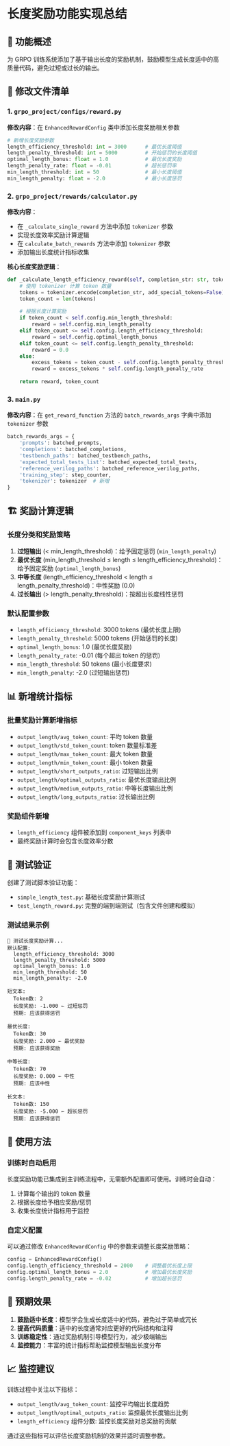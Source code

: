 # 长度奖励功能实现总结

## 🎯 功能概述

为 GRPO 训练系统添加了基于输出长度的奖励机制，鼓励模型生成长度适中的高质量代码，避免过短或过长的输出。

## 📝 修改文件清单

### 1. `grpo_project/configs/reward.py`
**修改内容**：在 `EnhancedRewardConfig` 类中添加长度奖励相关参数
```python
# 新增长度奖励参数
length_efficiency_threshold: int = 3000      # 最优长度阈值
length_penalty_threshold: int = 5000         # 开始惩罚的长度阈值  
optimal_length_bonus: float = 1.0            # 最优长度奖励
length_penalty_rate: float = -0.01           # 超长惩罚率
min_length_threshold: int = 50               # 最小长度阈值
min_length_penalty: float = -2.0             # 最小长度惩罚
```

### 2. `grpo_project/rewards/calculator.py`
**修改内容**：
- 在 `_calculate_single_reward` 方法中添加 `tokenizer` 参数
- 实现长度效率奖励计算逻辑
- 在 `calculate_batch_rewards` 方法中添加 `tokenizer` 参数
- 添加输出长度统计指标收集

**核心长度奖励逻辑**：
```python
def _calculate_length_efficiency_reward(self, completion_str: str, tokenizer) -> tuple:
    # 使用 tokenizer 计算 token 数量
    tokens = tokenizer.encode(completion_str, add_special_tokens=False)
    token_count = len(tokens)
    
    # 根据长度计算奖励
    if token_count < self.config.min_length_threshold:
        reward = self.config.min_length_penalty
    elif token_count <= self.config.length_efficiency_threshold:
        reward = self.config.optimal_length_bonus
    elif token_count <= self.config.length_penalty_threshold:
        reward = 0.0
    else:
        excess_tokens = token_count - self.config.length_penalty_threshold
        reward = excess_tokens * self.config.length_penalty_rate
    
    return reward, token_count
```

### 3. `main.py`
**修改内容**：在 `get_reward_function` 方法的 `batch_rewards_args` 字典中添加 `tokenizer` 参数
```python
batch_rewards_args = {
    'prompts': batched_prompts,
    'completions': batched_completions,
    'testbench_paths': batched_testbench_paths,
    'expected_total_tests_list': batched_expected_total_tests,
    'reference_verilog_paths': batched_reference_verilog_paths,
    'training_step': step_counter,
    'tokenizer': tokenizer  # 新增
}
```

## 🏗️ 奖励计算逻辑

### 长度分类和奖励策略
1. **过短输出** (< min_length_threshold)：给予固定惩罚 (`min_length_penalty`)
2. **最优长度** (min_length_threshold ≤ length ≤ length_efficiency_threshold)：给予固定奖励 (`optimal_length_bonus`)
3. **中等长度** (length_efficiency_threshold < length ≤ length_penalty_threshold)：中性奖励 (0.0)
4. **过长输出** (> length_penalty_threshold)：按超出长度线性惩罚

### 默认配置参数
- `length_efficiency_threshold`: 3000 tokens (最优长度上限)
- `length_penalty_threshold`: 5000 tokens (开始惩罚的长度)
- `optimal_length_bonus`: 1.0 (最优长度奖励)
- `length_penalty_rate`: -0.01 (每个超出 token 的惩罚)
- `min_length_threshold`: 50 tokens (最小长度要求)
- `min_length_penalty`: -2.0 (过短输出惩罚)

## 📊 新增统计指标

### 批量奖励计算新增指标
- `output_length/avg_token_count`: 平均 token 数量
- `output_length/std_token_count`: token 数量标准差
- `output_length/max_token_count`: 最大 token 数量
- `output_length/min_token_count`: 最小 token 数量
- `output_length/short_outputs_ratio`: 过短输出比例
- `output_length/optimal_outputs_ratio`: 最优长度输出比例
- `output_length/medium_outputs_ratio`: 中等长度输出比例
- `output_length/long_outputs_ratio`: 过长输出比例

### 奖励组件新增
- `length_efficiency` 组件被添加到 `component_keys` 列表中
- 最终奖励计算时会包含长度效率分数

## 🧪 测试验证

创建了测试脚本验证功能：
- `simple_length_test.py`: 基础长度奖励计算测试
- `test_length_reward.py`: 完整的端到端测试（包含文件创建和模拟）

### 测试结果示例
```
🧪 测试长度奖励计算...
默认配置:
  length_efficiency_threshold: 3000
  length_penalty_threshold: 5000
  optimal_length_bonus: 1.0
  min_length_threshold: 50
  min_length_penalty: -2.0

短文本:
  Token数: 2
  长度奖励: -1.000 ← 过短惩罚
  预期: 应该获得惩罚

最优长度:
  Token数: 30
  长度奖励: 2.000 ← 最优奖励
  预期: 应该获得奖励

中等长度:
  Token数: 70
  长度奖励: 0.000 ← 中性
  预期: 应该中性

长文本:
  Token数: 150
  长度奖励: -5.000 ← 超长惩罚
  预期: 应该获得惩罚
```

## 🚀 使用方法

### 训练时自动启用
长度奖励功能已集成到主训练流程中，无需额外配置即可使用。训练时会自动：
1. 计算每个输出的 token 数量
2. 根据长度给予相应奖励/惩罚
3. 收集长度统计指标用于监控

### 自定义配置
可以通过修改 `EnhancedRewardConfig` 中的参数来调整长度奖励策略：
```python
config = EnhancedRewardConfig()
config.length_efficiency_threshold = 2000    # 调整最优长度上限
config.optimal_length_bonus = 2.0            # 增加最优长度奖励
config.length_penalty_rate = -0.02           # 增加超长惩罚
```

## 🎯 预期效果

1. **鼓励适中长度**：模型学会生成长度适中的代码，避免过于简单或冗长
2. **提高代码质量**：适中的长度通常对应更好的代码结构和注释
3. **训练稳定性**：通过奖励机制引导模型行为，减少极端输出
4. **监控能力**：丰富的统计指标帮助监控模型输出长度分布

## 📈 监控建议

训练过程中关注以下指标：
- `output_length/avg_token_count`: 监控平均输出长度趋势
- `output_length/optimal_outputs_ratio`: 监控最优长度输出比例
- `length_efficiency` 组件分数: 监控长度奖励对总奖励的贡献

通过这些指标可以评估长度奖励机制的效果并适时调整参数。 
